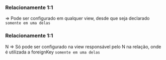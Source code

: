 ### Relacionamente 1:1
=> Pode ser configurado em qualquer view, desde que seja declarado `somente em uma delas`
### Relacionamente 1:1
N
=> Só pode ser configurado na view responsável pelo N na relação, onde é utilizada a foreignKey `somente em uma delas`
